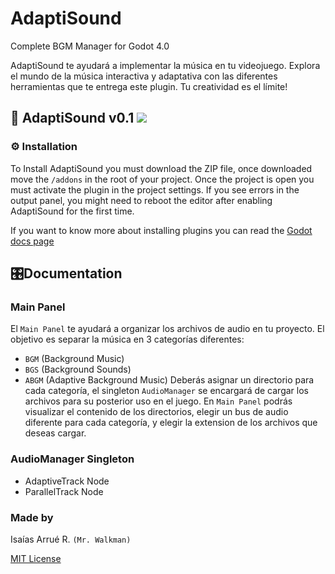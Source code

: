 # AdaptiSound
Complete BGM Manager for Godot 4.0

AdaptiSound te ayudará a implementar la música en tu videojuego. Explora el mundo de la música interactiva y adaptativa con las diferentes herramientas que te entrega este plugin.
Tu creatividad es el límite!


## 🎵 AdaptiSound v0.1 ![](https://camo.githubusercontent.com/d8177663f486ebdd812419dbf9fe4f8e750c01f2026590e5994ee31bbf7a8123/68747470733a2f2f696d672e736869656c64732e696f2f62616467652f476f646f742d76342e302d253233343738636266)
### ⚙ Installation
To Install AdaptiSound you must download the ZIP file, once downloaded move the `/addons` in the root of your project. Once the project is open you must activate the plugin in the project settings. If you see errors in the output panel, you might need to reboot the editor after enabling AdaptiSound for the first time.

If you want to know more about installing plugins you can read the [Godot docs page](https://docs.godotengine.org/en/stable/tutorials/plugins/editor/installing_plugins.html)


## 🎛Documentation
### Main Panel
El `Main Panel` te ayudará a organizar los archivos de audio en tu proyecto.
El objetivo es separar la música en 3 categorías diferentes:
- `BGM` (Background Music)
- `BGS` (Background Sounds)
- `ABGM` (Adaptive Background Music)
Deberás asignar un directorio para cada categoría, el singleton `AudioManager` se encargará de cargar los archivos para su posterior uso en el juego.
En `Main Panel` podrás visualizar el contenido de los directorios, elegir un bus de audio diferente para cada categoría, y elegir la extension de los archivos que deseas cargar.


### AudioManager Singleton
- AdaptiveTrack Node
- ParallelTrack Node


### Made by 
Isaías Arrué R. `(Mr. Walkman)`

[MIT License](https://github.com/MrWalkmanDev/AdaptiSound/blob/main/LICENSE)
